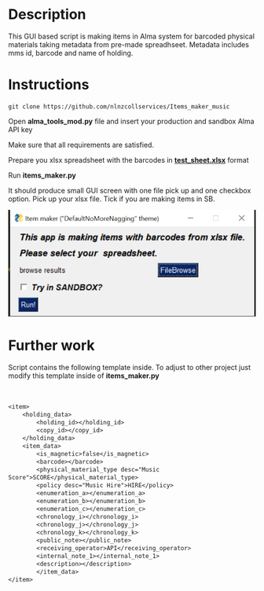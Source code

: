 # Description

This GUI based script is making items in Alma system for barcoded physical materials taking metadata from pre-made spreadhseet.
Metadata includes mms id, barcode and name of holding.


# Instructions

```
git clone https://github.com/nlnzcollservices/Items_maker_music

```

Open  **alma_tools_mod.py** file and insert your production and sandbox Alma API key

Make sure that all requirements are satisfied.

Prepare you xlsx spreadsheet with the barcodes  in [**test_sheet.xlsx**](test_sheet.xlsx) format

Run **items_maker.py**

It should produce small GUI screen with one file pick up and one checkbox option.
Pick up your xlsx file. Tick if you are making items in SB.

![example](gui.PNG)

# Further work

Script contains the following template inside. To adjust to other project just modify this template inside of **items_maker.py**


```


<item>
	<holding_data>
		<holding_id></holding_id>
		<copy_id></copy_id>
	</holding_data>
	<item_data>
		<is_magnetic>false</is_magnetic>
		<barcode></barcode>
		<physical_material_type desc="Music Score">SCORE</physical_material_type>
		<policy desc="Music Hire">HIRE</policy>
		<enumeration_a></enumeration_a>
		<enumeration_b></enumeration_b>
		<enumeration_c></enumeration_c>
		<chronology_i></chronology_i>
		<chronology_j></chronology_j> 
		<chronology_k></chronology_k>
		<public_note></public_note>
		<receiving_operator>API</receiving_operator>
		<internal_note_1></internal_note_1>
		<description></description>
		</item_data>
</item>

```
